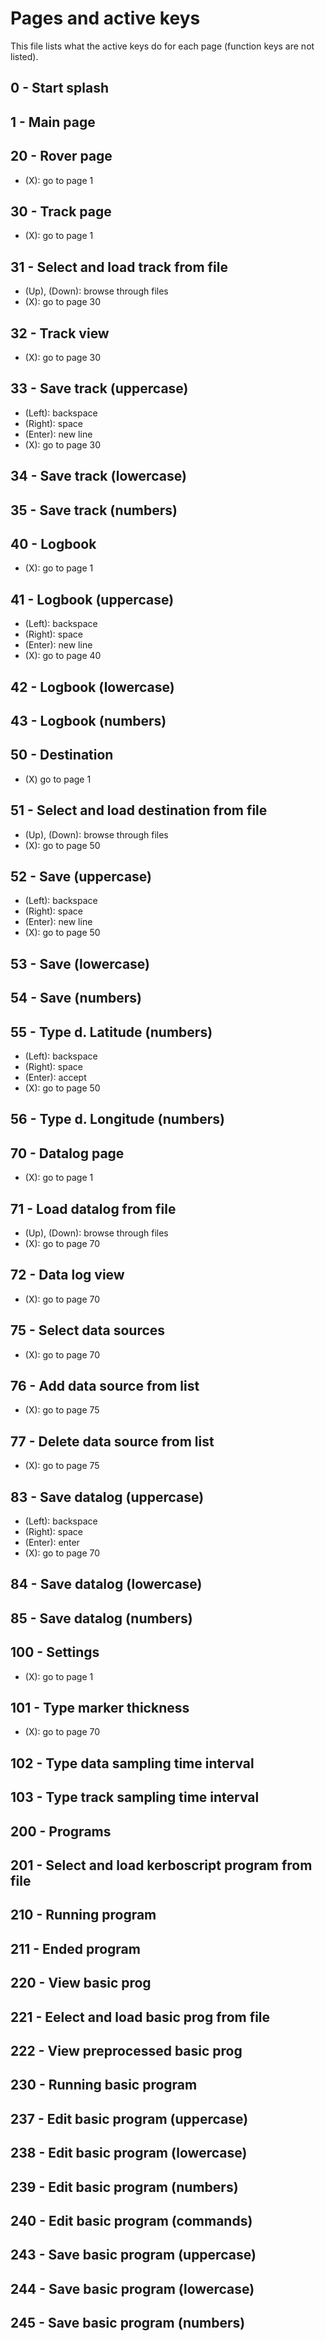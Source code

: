 # Pages and active keys
This file lists what the active keys do for each page (function keys are not listed).
## 0 - Start splash
## 1 - Main page
## 20 - Rover page
* (X): go to page 1
## 30 - Track page
* (X): go to page 1
## 31 - Select and load track from file
* (Up), (Down): browse through files
* (X): go to page 30
## 32 - Track view
* (X): go to page 30
## 33 - Save track (uppercase)
* (Left): backspace
* (Right): space
* (Enter): new line
* (X): go to page 30
## 34 - Save track (lowercase)
## 35 - Save track (numbers)
## 40 - Logbook
* (X): go to page 1
## 41 - Logbook (uppercase)
* (Left): backspace
* (Right): space
* (Enter): new line
* (X): go to page 40
## 42 - Logbook (lowercase)
## 43 - Logbook (numbers)
## 50 - Destination
* (X) go to page 1
## 51 - Select and load destination from file
* (Up), (Down): browse through files
* (X): go to page 50
## 52 - Save (uppercase)
* (Left): backspace
* (Right): space
* (Enter): new line
* (X): go to page 50
## 53 - Save (lowercase)
## 54 - Save (numbers)
## 55 - Type d. Latitude  (numbers)
* (Left): backspace
* (Right): space
* (Enter): accept 
* (X): go to page 50
## 56 - Type d. Longitude  (numbers)
## 70 - Datalog page
* (X): go to page 1
## 71 - Load datalog from file
* (Up), (Down): browse through files
* (X): go to page 70
## 72 - Data log view
* (X): go to page 70
## 75 - Select data sources
* (X): go to page 70
## 76 - Add data source from list
* (X): go to page 75
## 77 - Delete data source from list
* (X): go to page 75
## 83 - Save datalog  (uppercase)
* (Left): backspace
* (Right): space
* (Enter): enter
* (X): go to page 70
## 84 - Save datalog (lowercase)
## 85 - Save datalog (numbers)
## 100 - Settings
* (X): go to page 1
## 101 - Type marker thickness
* (X): go to page 70
## 102 - Type data sampling time interval
## 103 - Type track sampling time interval
## 200 - Programs
## 201 - Select and load kerboscript program from file
## 210 - Running program
## 211 - Ended program
## 220 - View basic prog
## 221 - Eelect and load basic prog from file
## 222 - View preprocessed basic prog
## 230 - Running basic program
## 237 - Edit basic program (uppercase)
## 238 - Edit basic program (lowercase)
## 239 - Edit basic program (numbers)
## 240 - Edit basic program (commands)
## 243 - Save basic program (uppercase)
## 244 - Save basic program (lowercase)
## 245 - Save basic program (numbers)

